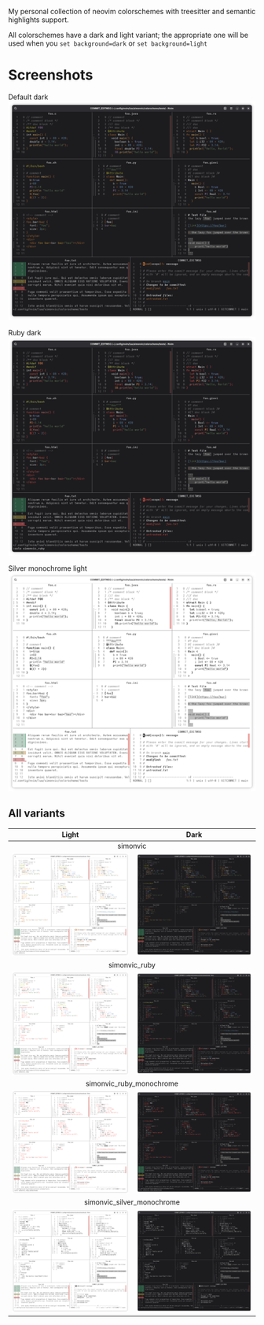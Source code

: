 My personal collection of neovim colorschemes with treesitter and semantic
highlights support.

All colorschemes have a dark and light variant; the appropriate one will be
used when you `set background=dark` or `set background=light` 

# Screenshots

Default dark
![foo](screenshots/simonvic_base_dark.png)

Ruby dark
![foo](screenshots/simonvic_ruby_dark.png)

Silver monochrome light
![foo](screenshots/simonvic_silver_monochrome_light.png)


## All variants

<table>
    <thead>
        <tr>
            <th>Light</th>
            <th>Dark</th>
        </tr></thead>
    <tbody>
        <tr>
            <td colspan="2" align="center">simonvic</td>
        </tr>
        <tr>
            <td><img src="screenshots/simonvic_base_light.png"></td>
            <td><img src="screenshots/simonvic_base_dark.png"></td>
        </tr>
        <tr>
            <td colspan="2" align="center">simonvic_ruby</td>
        </tr>
        <tr>
            <td><img src="screenshots/simonvic_ruby_light.png"></td>
            <td><img src="screenshots/simonvic_ruby_dark.png"></td>
        </tr>
        <tr>
            <td colspan="2" align="center">simonvic_ruby_monochrome</td>
        </tr>
        <tr>
            <td><img src="screenshots/simonvic_ruby_monochrome_light.png"></td>
            <td><img src="screenshots/simonvic_ruby_monochrome_dark.png"></td>
        </tr>
        <tr>
            <td colspan="2" align="center">simonvic_silver_monochrome</td>
        </tr>
        <tr>
            <td><img src="screenshots/simonvic_silver_monochrome_light.png"></td>
            <td><img src="screenshots/simonvic_silver_monochrome_dark.png"></td>
        </tr>
    </tbody>
</table>
